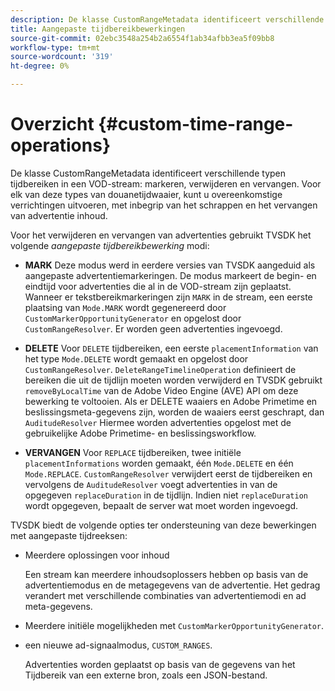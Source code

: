 ```yaml
---
description: De klasse CustomRangeMetadata identificeert verschillende typen tijdbereiken in een VOD-streammarkering, -verwijderen en -vervangen. Voor elk van deze types van douanetijdwaaier, kunt u overeenkomstige verrichtingen uitvoeren, met inbegrip van het schrappen en het vervangen van advertentie inhoud.
title: Aangepaste tijdbereikbewerkingen
source-git-commit: 02ebc3548a254b2a6554f1ab34afbb3ea5f09bb8
workflow-type: tm+mt
source-wordcount: '319'
ht-degree: 0%

---
```


# Overzicht {#custom-time-range-operations}

De klasse CustomRangeMetadata identificeert verschillende typen tijdbereiken in een VOD-stream: markeren, verwijderen en vervangen. Voor elk van deze types van douanetijdwaaier, kunt u overeenkomstige verrichtingen uitvoeren, met inbegrip van het schrappen en het vervangen van advertentie inhoud.

<!--<a id="section_1323C0BAC259424C85A6ACFB48FE77EC"></a>-->

Voor het verwijderen en vervangen van advertenties gebruikt TVSDK het volgende *aangepaste tijdbereikbewerking* modi:

* **MARK** Deze modus werd in eerdere versies van TVSDK aangeduid als aangepaste advertentiemarkeringen. De modus markeert de begin- en eindtijd voor advertenties die al in de VOD-stream zijn geplaatst. Wanneer er tekstbereikmarkeringen zijn `MARK` in de stream, een eerste plaatsing van `Mode.MARK` wordt gegenereerd door `CustomMarkerOpportunityGenerator` en opgelost door `CustomRangeResolver`. Er worden geen advertenties ingevoegd.

* **DELETE** Voor `DELETE` tijdbereiken, een eerste `placementInformation` van het type `Mode.DELETE` wordt gemaakt en opgelost door `CustomRangeResolver`. `DeleteRangeTimelineOperation` definieert de bereiken die uit de tijdlijn moeten worden verwijderd en TVSDK gebruikt `removeByLocalTime` van de Adobe Video Engine (AVE) API om deze bewerking te voltooien. Als er DELETE waaiers en Adobe Primetime en beslissingsmeta-gegevens zijn, worden de waaiers eerst geschrapt, dan `AuditudeResolver` Hiermee worden advertenties opgelost met de gebruikelijke Adobe Primetime- en beslissingsworkflow.

* **VERVANGEN** Voor `REPLACE` tijdbereiken, twee initiële `placementInformations` worden gemaakt, één `Mode.DELETE` en één `Mode.REPLACE`. `CustomRangeResolver` verwijdert eerst de tijdbereiken en vervolgens de `AuditudeResolver` voegt advertenties in van de opgegeven `replaceDuration` in de tijdlijn. Indien niet `replaceDuration` wordt opgegeven, bepaalt de server wat moet worden ingevoegd.

TVSDK biedt de volgende opties ter ondersteuning van deze bewerkingen met aangepaste tijdreeksen:

* Meerdere oplossingen voor inhoud

  Een stream kan meerdere inhoudsoplossers hebben op basis van de advertentiemodus en de metagegevens van de advertentie. Het gedrag verandert met verschillende combinaties van advertentiemodi en ad meta-gegevens.
* Meerdere initiële mogelijkheden met `CustomMarkerOpportunityGenerator`.
* een nieuwe ad-signaalmodus, `CUSTOM_RANGES`.

  Advertenties worden geplaatst op basis van de gegevens van het Tijdbereik van een externe bron, zoals een JSON-bestand.
